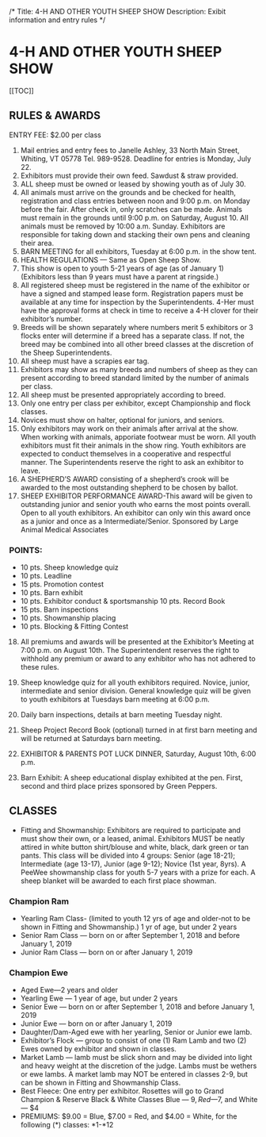 /*
Title: 4-H AND OTHER YOUTH SHEEP SHOW
Description: Exibit information and entry rules
*/


# 4-H AND OTHER YOUTH SHEEP SHOW

[[TOC]]

## RULES & AWARDS
ENTRY FEE: $2.00 per class
1. Mail entries and entry fees to Janelle Ashley, 33 North Main Street, Whiting, VT 05778
Tel. 989-9528. Deadline for entries is Monday, July 22.
2. Exhibitors must provide their own feed. Sawdust & straw provided.
3. ALL sheep must be owned or leased by showing youth as of July 30.
4. All animals must arrive on the grounds and be checked for health, registration and class entries
between noon and 9:00 p.m. on Monday before the fair. After check in, only scratches
can be made. Animals must remain in the grounds until 9:00 p.m. on Saturday, August 10. All animals must be removed by 10:00 a.m. Sunday. Exhibitors are
responsible for taking down and stacking their own pens and cleaning their area.
5. BARN MEETING for all exhibitors, Tuesday at 6:00 p.m. in the show tent.
6. HEALTH REGULATIONS — Same as Open Sheep Show.
7. This show is open to youth 5-21 years of age (as of January 1)
(Exhibitors less than 9 years must have a parent at ringside.)
8. All registered sheep must be registered in the name of the exhibitor or have a signed and
stamped lease form. Registration papers must be available at any time for inspection by
the Superintendents. 4-Her must have the approval forms at check in time to receive a
4-H clover for their exhibitor’s number.
9. Breeds will be shown separately where numbers merit 5 exhibitors or 3 flocks enter will
determine if a breed has a separate class. If not, the breed may be combined into all
other breed classes at the discretion of the Sheep Superintendents.
10. All sheep must have a scrapies ear tag.
11. Exhibitors may show as many breeds and numbers of sheep as they can present according
to breed standard limited by the number of animals per class.
12. All sheep must be presented appropriately according to breed.
13. Only one entry per class per exhibitor, except Championship and flock classes.
14. Novices must show on halter, optional for juniors, and seniors.
15. Only exhibitors may work on their animals after arrival at the show. When working with
animals, apporiate footwear must be worn. All youth exhibitors must fit their animals
in the show ring. Youth exhibitors are expected to conduct themselves in a cooperative
and respectful manner. The Superintendents reserve the right to ask an exhibitor to
leave.
16. A SHEPHERD’S AWARD consisting of a shepherd’s crook will be awarded to the most
outstanding shepherd to be chosen by ballot.
17. SHEEP EXHIBITOR PERFORMANCE AWARD-This award will be given to outstanding junior
and senior youth who earns the most points overall. Open to all youth exhibitors. An
exhibitor can only win this award once as a junior and once as a Intermediate/Senior.
Sponsored by Large Animal Medical Associates
### POINTS:
- 10 pts. Sheep knowledge quiz
- 10 pts. Leadline
- 15 pts. Promotion contest
- 10 pts. Barn exhibit
- 10 pts. Exhibitor conduct & sportsmanship 10 pts. Record Book
- 15 pts. Barn inspections
- 10 pts. Showmanship placing
- 10 pts. Blocking & Fitting Contest
18. All premiums and awards will be presented at the Exhibitor’s Meeting at 7:00 p.m. on
August 10th. The Superintendent reserves the right to withhold any premium or award
to any exhibitor who has not adhered to these rules.
19. Sheep knowledge quiz for all youth exhibitors required. Novice, junior, intermediate and
senior division. General knowledge quiz will be given to youth exhibitors at Tuesdays
barn meeting at 6:00 p.m.

20. Daily barn inspections, details at barn meeting Tuesday night.
21. Sheep Project Record Book (optional) turned in at first barn meeting and will be
returned at Saturdays barn meeting.
22. EXHIBITOR & PARENTS POT LUCK DINNER, Saturday, August 10th, 6:00 p.m.
23. Barn Exhibit: A sheep educational display exhibited at the pen. First, second and third
place prizes sponsored by Green Peppers.

## CLASSES

- Fitting and Showmanship: Exhibitors are required to participate and must show their
own, or a leased, animal. Exhibitors MUST be neatly attired in white button shirt/blouse
and white, black, dark green or tan pants. This class will be divided into 4 groups: Senior
(age 18-21); Intermediate (age 13-17), Junior (age 9-12); Novice (1st year, 8yrs). A
PeeWee showmanship class for youth 5-7 years with a prize for each. A sheep blanket
will be awarded to each first place showman.

### Champion Ram

-  Yearling Ram Class- (limited to youth 12 yrs of age and older-not to be shown in Fitting
and Showmanship.) 1 yr of age, but under 2 years
-  Senior Ram Class — born on or after September 1, 2018 and before January 1, 2019
-  Junior Ram Class — born on or after January 1, 2019

### Champion Ewe

-  Aged Ewe—2 years and older
-  Yearling Ewe — 1 year of age, but under 2 years
-  Senior Ewe — born on or after September 1, 2018 and before January 1, 2019
-  Junior Ewe — born on or after January 1, 2019
-  Daughter/Dam-Aged ewe with her yearling, Senior or Junior ewe lamb.
-  Exhibitor’s Flock — group to consist of one (1) Ram Lamb and two (2) Ewes owned by
exhibitor and shown in classes.
-  Market Lamb — lamb must be slick shorn and may be divided into light and heavy weight
at the discretion of the judge. Lambs must be wethers or ewe lambs. A market lamb may
NOT be entered in classes 2-9, but can be shown in Fitting and Showmanship Class.
-  Best Fleece: One entry per exhibitor.
Rosettes will go to Grand Champion & Reserve Black & White Classes
Blue — $9, Red—$7, and White — $4
-  PREMIUMS: $9.00 = Blue, $7.00 = Red, and $4.00 = White, for the following (*)
classes: *1-*12
